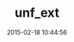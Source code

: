 ---
layout: post
title:  "unf_ext"
repo:   "knu/ruby-unf_ext"
date:   2015-02-18 10:44:56
gemurl: https://github.com/knu/ruby-unf_ext
---